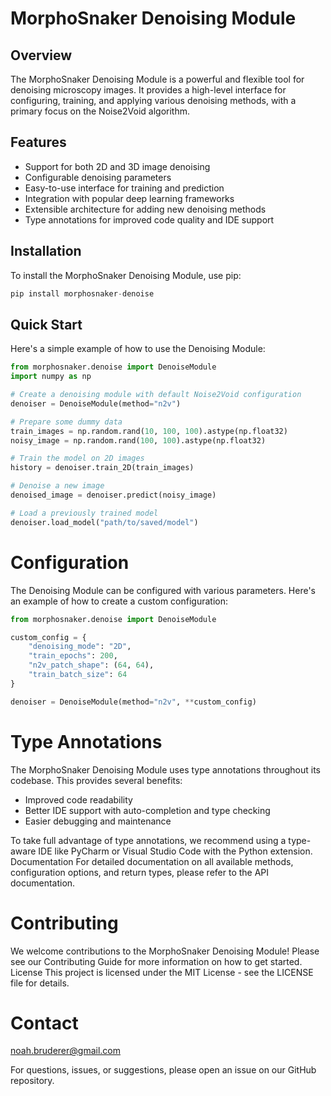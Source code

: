 # MorphoSnaker Denoising Module

## Overview

The MorphoSnaker Denoising Module is a powerful and flexible tool for denoising microscopy images. It provides a high-level interface for configuring, training, and applying various denoising methods, with a primary focus on the Noise2Void algorithm.

## Features

- Support for both 2D and 3D image denoising
- Configurable denoising parameters
- Easy-to-use interface for training and prediction
- Integration with popular deep learning frameworks
- Extensible architecture for adding new denoising methods
- Type annotations for improved code quality and IDE support

## Installation

To install the MorphoSnaker Denoising Module, use pip:

```python
pip install morphosnaker-denoise
```

## Quick Start

Here's a simple example of how to use the Denoising Module:

```python
from morphosnaker.denoise import DenoiseModule
import numpy as np

# Create a denoising module with default Noise2Void configuration
denoiser = DenoiseModule(method="n2v")

# Prepare some dummy data
train_images = np.random.rand(10, 100, 100).astype(np.float32)
noisy_image = np.random.rand(100, 100).astype(np.float32)

# Train the model on 2D images
history = denoiser.train_2D(train_images)

# Denoise a new image
denoised_image = denoiser.predict(noisy_image)

# Load a previously trained model
denoiser.load_model("path/to/saved/model")
```

# Configuration

The Denoising Module can be configured with various parameters. Here's an example of how to create a custom configuration:

```python
from morphosnaker.denoise import DenoiseModule

custom_config = {
    "denoising_mode": "2D",
    "train_epochs": 200,
    "n2v_patch_shape": (64, 64),
    "train_batch_size": 64
}

denoiser = DenoiseModule(method="n2v", **custom_config)
```

# Type Annotations
The MorphoSnaker Denoising Module uses type annotations throughout its codebase. This provides several benefits:

- Improved code readability
- Better IDE support with auto-completion and type checking
- Easier debugging and maintenance

To take full advantage of type annotations, we recommend using a type-aware IDE like PyCharm or Visual Studio Code with the Python extension.
Documentation
For detailed documentation on all available methods, configuration options, and return types, please refer to the API documentation.

# Contributing
We welcome contributions to the MorphoSnaker Denoising Module! Please see our Contributing Guide for more information on how to get started.
License
This project is licensed under the MIT License - see the LICENSE file for details.

# Contact

noah.bruderer@gmail.com

For questions, issues, or suggestions, please open an issue on our GitHub repository.
